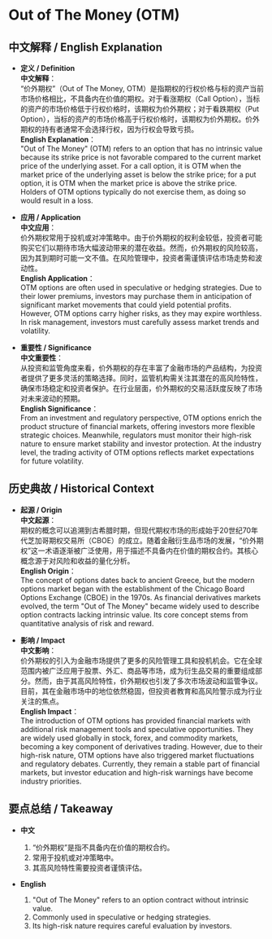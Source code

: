 # Out of The Money (OTM)

## 中文解释 / English Explanation

* **定义 / Definition**  
  **中文解释**：  
  “价外期权”（Out of The Money, OTM）是指期权的行权价格与标的资产当前市场价格相比，不具备内在价值的期权。对于看涨期权（Call Option），当标的资产的市场价格低于行权价格时，该期权为价外期权；对于看跌期权（Put Option），当标的资产的市场价格高于行权价格时，该期权为价外期权。价外期权的持有者通常不会选择行权，因为行权会导致亏损。  
  **English Explanation**：  
  "Out of The Money" (OTM) refers to an option that has no intrinsic value because its strike price is not favorable compared to the current market price of the underlying asset. For a call option, it is OTM when the market price of the underlying asset is below the strike price; for a put option, it is OTM when the market price is above the strike price. Holders of OTM options typically do not exercise them, as doing so would result in a loss.

* **应用 / Application**  
  **中文应用**：  
  价外期权常用于投机或对冲策略中。由于价外期权的权利金较低，投资者可能购买它们以期待市场大幅波动带来的潜在收益。然而，价外期权的风险较高，因为其到期时可能一文不值。在风险管理中，投资者需谨慎评估市场走势和波动性。  
  **English Application**：  
  OTM options are often used in speculative or hedging strategies. Due to their lower premiums, investors may purchase them in anticipation of significant market movements that could yield potential profits. However, OTM options carry higher risks, as they may expire worthless. In risk management, investors must carefully assess market trends and volatility.

* **重要性 / Significance**  
  **中文重要性**：  
  从投资和监管角度来看，价外期权的存在丰富了金融市场的产品结构，为投资者提供了更多灵活的策略选择。同时，监管机构需关注其潜在的高风险特性，确保市场稳定和投资者保护。在行业层面，价外期权的交易活跃度反映了市场对未来波动的预期。  
  **English Significance**：  
  From an investment and regulatory perspective, OTM options enrich the product structure of financial markets, offering investors more flexible strategic choices. Meanwhile, regulators must monitor their high-risk nature to ensure market stability and investor protection. At the industry level, the trading activity of OTM options reflects market expectations for future volatility.

## 历史典故 / Historical Context

* **起源 / Origin**  
  **中文起源**：  
  期权的概念可以追溯到古希腊时期，但现代期权市场的形成始于20世纪70年代芝加哥期权交易所（CBOE）的成立。随着金融衍生品市场的发展，“价外期权”这一术语逐渐被广泛使用，用于描述不具备内在价值的期权合约。其核心概念源于对风险和收益的量化分析。  
  **English Origin**：  
  The concept of options dates back to ancient Greece, but the modern options market began with the establishment of the Chicago Board Options Exchange (CBOE) in the 1970s. As financial derivatives markets evolved, the term "Out of The Money" became widely used to describe option contracts lacking intrinsic value. Its core concept stems from quantitative analysis of risk and reward.

* **影响 / Impact**  
  **中文影响**：  
  价外期权的引入为金融市场提供了更多的风险管理工具和投机机会。它在全球范围内被广泛应用于股票、外汇、商品等市场，成为衍生品交易的重要组成部分。然而，由于其高风险特性，价外期权也引发了多次市场波动和监管争议。目前，其在金融市场中的地位依然稳固，但投资者教育和高风险警示成为行业关注的焦点。  
  **English Impact**：  
  The introduction of OTM options has provided financial markets with additional risk management tools and speculative opportunities. They are widely used globally in stock, forex, and commodity markets, becoming a key component of derivatives trading. However, due to their high-risk nature, OTM options have also triggered market fluctuations and regulatory debates. Currently, they remain a stable part of financial markets, but investor education and high-risk warnings have become industry priorities.

## 要点总结 / Takeaway

* **中文**  
  1. “价外期权”是指不具备内在价值的期权合约。
  2. 常用于投机或对冲策略中。
  3. 其高风险特性需要投资者谨慎评估。

* **English**
  1. "Out of The Money" refers to an option contract without intrinsic value.
  2. Commonly used in speculative or hedging strategies.
  3. Its high-risk nature requires careful evaluation by investors.